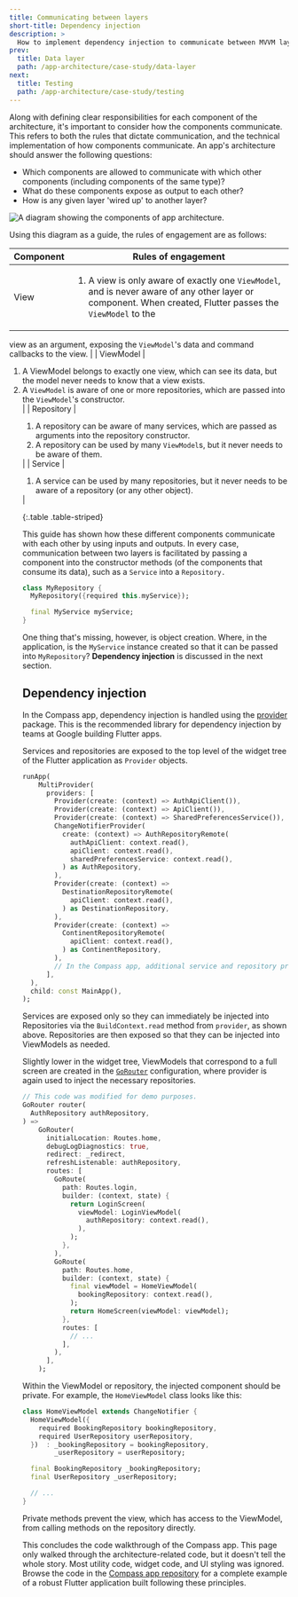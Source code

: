 ```yaml
---
title: Communicating between layers
short-title: Dependency injection
description: >
  How to implement dependency injection to communicate between MVVM layers.
prev: 
  title: Data layer
  path: /app-architecture/case-study/data-layer
next:
  title: Testing
  path: /app-architecture/case-study/testing
---
```


Along with defining clear responsibilities for each component of the architecture,
it's important to consider how the components communicate. 
This refers to both the rules that dictate communication, 
and the technical implementation of how components communicate. 
An app's architecture should answer the following questions:

* Which components are allowed to communicate with which other components
  (including components of the same type)?
* What do these components expose as output to each other?
* How is any given layer 'wired up' to another layer?

![A diagram showing the components of app architecture.](/assets/images/docs/app-architecture/guide/feature-architecture-simplified.png)

Using this diagram as a guide, the rules of engagement are as follows:

| Component  | Rules of engagement                                                                                                                                                                                                                                        |
|------------|------------------------------------------------------------------------------------------------------------------------------------------------------------------------------------------------------------------------------------------------------------|
| View       | <ol><li> A view is only aware of exactly one `ViewModel`, and is never aware of any other layer or component. When created, Flutter passes the `ViewModel` to the
view as an argument, exposing the `ViewModel`'s data and command callbacks
to the view. </li></ul> |
| ViewModel  | <ol><li>A ViewModel belongs to exactly one view, which can see its data, but the model never needs to know that a view exists.</li><li>A `ViewModel` is aware of one or more repositories, which are passed into the `ViewModel`'s constructor.</li></ul>    |
| Repository | <ol><li>A repository can be aware of many services, which are passed as arguments into the repository constructor.</li><li>A repository can be used by many `ViewModel`s, but it never needs to be aware of them.</li></ol>                        |
| Service    | <ol><li>A service can be used by many repositories, but it never needs to be aware of a repository (or any other object).</li></ol>                                                                                                                        |

{:.table .table-striped}

This guide has shown how these different components communicate
with each other by using inputs and outputs. 
In every case, communication between two layers is facilitated by passing 
a component into the constructor methods (of the components that 
consume its data), such as a `Service` into a `Repository.`

```dart
class MyRepository {
  MyRepository({required this.myService});

  final MyService myService;
}
```

One thing that's missing, however, is object creation. Where,
in the application, is the `MyService` instance created so that it can be
passed into `MyRepository`? **Dependency injection** is discussed in
the next section.

## Dependency injection

In the Compass app, dependency injection is handled using
the [provider](https://pub.dev/packages/provider) package. 
This is the recommended library for dependency injection by 
teams at Google building Flutter apps.

Services and repositories are exposed to the top level of the widget tree of
the Flutter application as `Provider` objects.

```dart title=dependencies.dart
runApp(
    MultiProvider(
      providers: [
        Provider(create: (context) => AuthApiClient()),
        Provider(create: (context) => ApiClient()),
        Provider(create: (context) => SharedPreferencesService()),
        ChangeNotifierProvider(
          create: (context) => AuthRepositoryRemote(
            authApiClient: context.read(),
            apiClient: context.read(),
            sharedPreferencesService: context.read(),
          ) as AuthRepository,
        ),
        Provider(create: (context) => 
          DestinationRepositoryRemote(
            apiClient: context.read(),
          ) as DestinationRepository,
        ),
        Provider(create: (context) => 
          ContinentRepositoryRemote(
            apiClient: context.read(),
          ) as ContinentRepository,
        ),
        // In the Compass app, additional service and repository providers live here.
      ],
  ),
  child: const MainApp(),
);
```

Services are exposed only so they can immediately be 
injected into Repositories via the `BuildContext.read` method from `provider`, 
as shown above. Repositories are then exposed so that they 
can be injected into ViewModels as needed.

Slightly lower in the widget tree, 
ViewModels that correspond to a full screen are created in 
the [`GoRouter`][] configuration, 
where provider is again used to inject the necessary repositories.

```dart title=router.dart
// This code was modified for demo purposes.
GoRouter router(
  AuthRepository authRepository,
) =>
    GoRouter(
      initialLocation: Routes.home,
      debugLogDiagnostics: true,
      redirect: _redirect,
      refreshListenable: authRepository,
      routes: [
        GoRoute(
          path: Routes.login,
          builder: (context, state) {
            return LoginScreen(
              viewModel: LoginViewModel(
                authRepository: context.read(),
              ),
            );
          },
        ),
        GoRoute(
          path: Routes.home,
          builder: (context, state) {
            final viewModel = HomeViewModel(
              bookingRepository: context.read(),
            );
            return HomeScreen(viewModel: viewModel);
          },
          routes: [
            // ...
          ],
        ),
      ],
    );

```

Within the ViewModel or repository, the injected component should be private.
For example, the `HomeViewModel` class looks like this:

```dart title=home_viewmodel.dart
class HomeViewModel extends ChangeNotifier {
  HomeViewModel({
    required BookingRepository bookingRepository,
    required UserRepository userRepository,
  })  : _bookingRepository = bookingRepository,
        _userRepository = userRepository;

  final BookingRepository _bookingRepository;
  final UserRepository _userRepository;

  // ...
}
```

Private methods prevent the view, which has access to the ViewModel, from
calling methods on the repository directly.

This concludes the code walkthrough of the Compass app. This page only walked
through the architecture-related code, but it doesn't tell the whole story. Most
utility code, widget code, and UI styling was ignored. Browse the code in
the [Compass app repository][] for a complete
example of a robust Flutter application built following these principles.

[provider]: https://pub.dev/packages/provider
[`GoRouter`]: https://pub.dev/packages/go_router
[Compass app repository]: https://github.com/flutter/samples/tree/main/compass_app
